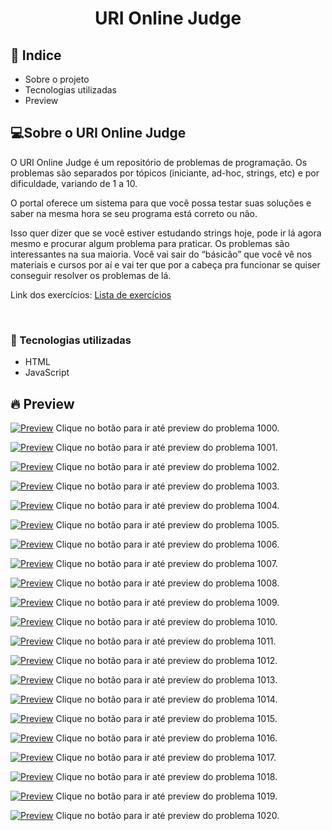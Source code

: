 <h1  align="center" >URI Online Judge</h1>


<h2>📕 Indice</h2>

<ul>
  <li>Sobre o projeto</li>
  <li>Tecnologias utilizadas</li>
  <li>Preview</li>
</ul>

<h2>💻Sobre o URI Online Judge </h2>

O URI Online Judge é um repositório de problemas de programação. Os problemas são separados por tópicos (iniciante, ad-hoc, strings, etc) e por dificuldade, variando de 1 a 10.

O portal oferece um sistema para que você possa testar suas soluções e saber na mesma hora se seu programa está correto ou não.

Isso quer dizer que se você estiver estudando strings hoje, pode ir lá agora mesmo e procurar algum problema para praticar. Os problemas são interessantes na sua maioria. Você vai sair do “básicão” que você vê nos materiais e cursos por aí e vai ter que por a cabeça pra funcionar se quiser conseguir resolver os problemas de lá.

Link dos exercícios:
<a href="https://www.urionlinejudge.com.br/judge/pt/problems/index/1">Lista de exercícios</a>

&nbsp;&nbsp;&nbsp; 

<h3>🚀 Tecnologias utilizadas</h3>

<ul>
  <li>HTML</li>
  <li>JavaScript</li>
</ul>

<h2>🔥 Preview </h2>

[![Preview](https://vercel.com/button)](https://samuelgoulart.github.io/Projetos-com-JavaScript/URI/1000/index.html)
Clique no botão para ir até preview do problema 1000. 

[![Preview](https://vercel.com/button)](https://samuelgoulart.github.io/Projetos-com-JavaScript/URI/1001/index.html)
Clique no botão para ir até preview do problema 1001. 

[![Preview](https://vercel.com/button)](https://samuelgoulart.github.io/Projetos-com-JavaScript/URI/1002/index.html)
Clique no botão para ir até preview do problema 1002. 

[![Preview](https://vercel.com/button)](https://samuelgoulart.github.io/Projetos-com-JavaScript/URI/1003/index.html)
Clique no botão para ir até preview do problema 1003. 

[![Preview](https://vercel.com/button)](https://samuelgoulart.github.io/Projetos-com-JavaScript/URI/1004/index.html)
Clique no botão para ir até preview do problema 1004.

[![Preview](https://vercel.com/button)](https://samuelgoulart.github.io/Projetos-com-JavaScript/URI/1005/index.html)
Clique no botão para ir até preview do problema 1005.

[![Preview](https://vercel.com/button)](https://samuelgoulart.github.io/Projetos-com-JavaScript/URI/1006/index.html)
Clique no botão para ir até preview do problema 1006.

[![Preview](https://vercel.com/button)](https://samuelgoulart.github.io/Projetos-com-JavaScript/URI/1007/index.html)
Clique no botão para ir até preview do problema 1007. 

[![Preview](https://vercel.com/button)](https://samuelgoulart.github.io/Projetos-com-JavaScript/URI/1008/index.html)
Clique no botão para ir até preview do problema 1008.

[![Preview](https://vercel.com/button)](https://samuelgoulart.github.io/Projetos-com-JavaScript/URI/1009/index.html)
Clique no botão para ir até preview do problema 1009.

[![Preview](https://vercel.com/button)](https://samuelgoulart.github.io/Projetos-com-JavaScript/URI/1010/index.html)
Clique no botão para ir até preview do problema 1010.

[![Preview](https://vercel.com/button)](https://samuelgoulart.github.io/Projetos-com-JavaScript/URI/1011/index.html)
Clique no botão para ir até preview do problema 1011.

[![Preview](https://vercel.com/button)](https://samuelgoulart.github.io/Projetos-com-JavaScript/URI/1012/index.html)
Clique no botão para ir até preview do problema 1012.

[![Preview](https://vercel.com/button)](https://samuelgoulart.github.io/Projetos-com-JavaScript/URI/1013/index.html)
Clique no botão para ir até preview do problema 1013.

[![Preview](https://vercel.com/button)](https://samuelgoulart.github.io/Projetos-com-JavaScript/URI/1014/index.html)
Clique no botão para ir até preview do problema 1014.

[![Preview](https://vercel.com/button)](https://samuelgoulart.github.io/Projetos-com-JavaScript/URI/1015/index.html)
Clique no botão para ir até preview do problema 1015.

[![Preview](https://vercel.com/button)](https://samuelgoulart.github.io/Projetos-com-JavaScript/URI/1016/index.html)
Clique no botão para ir até preview do problema 1016. 

[![Preview](https://vercel.com/button)](https://samuelgoulart.github.io/Projetos-com-JavaScript/URI/1017/index.html)
Clique no botão para ir até preview do problema 1017.

[![Preview](https://vercel.com/button)](https://samuelgoulart.github.io/Projetos-com-JavaScript/URI/1018/index.html)
Clique no botão para ir até preview do problema 1018.

[![Preview](https://vercel.com/button)](https://samuelgoulart.github.io/Projetos-com-JavaScript/URI/1019/index.html)
Clique no botão para ir até preview do problema 1019.

[![Preview](https://vercel.com/button)](https://samuelgoulart.github.io/Projetos-com-JavaScript/URI/1020/index.html)
Clique no botão para ir até preview do problema 1020. 


